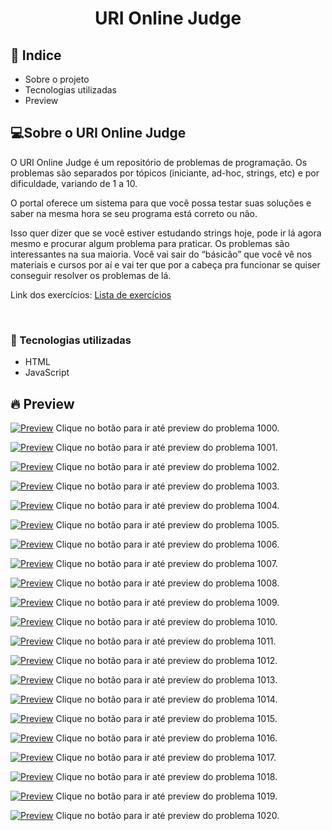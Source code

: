 <h1  align="center" >URI Online Judge</h1>


<h2>📕 Indice</h2>

<ul>
  <li>Sobre o projeto</li>
  <li>Tecnologias utilizadas</li>
  <li>Preview</li>
</ul>

<h2>💻Sobre o URI Online Judge </h2>

O URI Online Judge é um repositório de problemas de programação. Os problemas são separados por tópicos (iniciante, ad-hoc, strings, etc) e por dificuldade, variando de 1 a 10.

O portal oferece um sistema para que você possa testar suas soluções e saber na mesma hora se seu programa está correto ou não.

Isso quer dizer que se você estiver estudando strings hoje, pode ir lá agora mesmo e procurar algum problema para praticar. Os problemas são interessantes na sua maioria. Você vai sair do “básicão” que você vê nos materiais e cursos por aí e vai ter que por a cabeça pra funcionar se quiser conseguir resolver os problemas de lá.

Link dos exercícios:
<a href="https://www.urionlinejudge.com.br/judge/pt/problems/index/1">Lista de exercícios</a>

&nbsp;&nbsp;&nbsp; 

<h3>🚀 Tecnologias utilizadas</h3>

<ul>
  <li>HTML</li>
  <li>JavaScript</li>
</ul>

<h2>🔥 Preview </h2>

[![Preview](https://vercel.com/button)](https://samuelgoulart.github.io/Projetos-com-JavaScript/URI/1000/index.html)
Clique no botão para ir até preview do problema 1000. 

[![Preview](https://vercel.com/button)](https://samuelgoulart.github.io/Projetos-com-JavaScript/URI/1001/index.html)
Clique no botão para ir até preview do problema 1001. 

[![Preview](https://vercel.com/button)](https://samuelgoulart.github.io/Projetos-com-JavaScript/URI/1002/index.html)
Clique no botão para ir até preview do problema 1002. 

[![Preview](https://vercel.com/button)](https://samuelgoulart.github.io/Projetos-com-JavaScript/URI/1003/index.html)
Clique no botão para ir até preview do problema 1003. 

[![Preview](https://vercel.com/button)](https://samuelgoulart.github.io/Projetos-com-JavaScript/URI/1004/index.html)
Clique no botão para ir até preview do problema 1004.

[![Preview](https://vercel.com/button)](https://samuelgoulart.github.io/Projetos-com-JavaScript/URI/1005/index.html)
Clique no botão para ir até preview do problema 1005.

[![Preview](https://vercel.com/button)](https://samuelgoulart.github.io/Projetos-com-JavaScript/URI/1006/index.html)
Clique no botão para ir até preview do problema 1006.

[![Preview](https://vercel.com/button)](https://samuelgoulart.github.io/Projetos-com-JavaScript/URI/1007/index.html)
Clique no botão para ir até preview do problema 1007. 

[![Preview](https://vercel.com/button)](https://samuelgoulart.github.io/Projetos-com-JavaScript/URI/1008/index.html)
Clique no botão para ir até preview do problema 1008.

[![Preview](https://vercel.com/button)](https://samuelgoulart.github.io/Projetos-com-JavaScript/URI/1009/index.html)
Clique no botão para ir até preview do problema 1009.

[![Preview](https://vercel.com/button)](https://samuelgoulart.github.io/Projetos-com-JavaScript/URI/1010/index.html)
Clique no botão para ir até preview do problema 1010.

[![Preview](https://vercel.com/button)](https://samuelgoulart.github.io/Projetos-com-JavaScript/URI/1011/index.html)
Clique no botão para ir até preview do problema 1011.

[![Preview](https://vercel.com/button)](https://samuelgoulart.github.io/Projetos-com-JavaScript/URI/1012/index.html)
Clique no botão para ir até preview do problema 1012.

[![Preview](https://vercel.com/button)](https://samuelgoulart.github.io/Projetos-com-JavaScript/URI/1013/index.html)
Clique no botão para ir até preview do problema 1013.

[![Preview](https://vercel.com/button)](https://samuelgoulart.github.io/Projetos-com-JavaScript/URI/1014/index.html)
Clique no botão para ir até preview do problema 1014.

[![Preview](https://vercel.com/button)](https://samuelgoulart.github.io/Projetos-com-JavaScript/URI/1015/index.html)
Clique no botão para ir até preview do problema 1015.

[![Preview](https://vercel.com/button)](https://samuelgoulart.github.io/Projetos-com-JavaScript/URI/1016/index.html)
Clique no botão para ir até preview do problema 1016. 

[![Preview](https://vercel.com/button)](https://samuelgoulart.github.io/Projetos-com-JavaScript/URI/1017/index.html)
Clique no botão para ir até preview do problema 1017.

[![Preview](https://vercel.com/button)](https://samuelgoulart.github.io/Projetos-com-JavaScript/URI/1018/index.html)
Clique no botão para ir até preview do problema 1018.

[![Preview](https://vercel.com/button)](https://samuelgoulart.github.io/Projetos-com-JavaScript/URI/1019/index.html)
Clique no botão para ir até preview do problema 1019.

[![Preview](https://vercel.com/button)](https://samuelgoulart.github.io/Projetos-com-JavaScript/URI/1020/index.html)
Clique no botão para ir até preview do problema 1020. 


